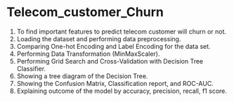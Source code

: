 # Telecom_customer_Churn
  1. To find important features to predict telecom customer will churn or not.
  3. Loading the dataset and performing data preprocessing.
  5. Comparing One-hot Encoding and Label Encoding for the data set.
  6. Performing Data Transformation (MinMaxScaler). 
  7. Performing Grid Search and Cross-Validation with Decision Tree Classifier.
  8. Showing a tree diagram of the Decision Tree.
  9. Showing the Confusion Matrix, Classification report, and ROC-AUC.
  10. Explaining outcome of the model by accuracy, precision, recall, f1 score.
